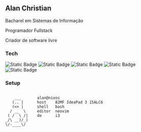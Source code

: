 ## Alan Christian

Bacharel em Sistemas de Informação

Programador Fullstack

Criador de software livre

### Tech

![Static Badge](https://img.shields.io/badge/shell-4EAA25?style=for-the-badge)
![Static Badge](https://img.shields.io/badge/git-F05032?style=for-the-badge)
![Static Badge](https://img.shields.io/badge/c-A8B9CC?style=for-the-badge)
![Static Badge](https://img.shields.io/badge/javascript-F7DF1E?style=for-the-badge)
![Static Badge](https://img.shields.io/badge/python-3776AB?style=for-the-badge)

### Setup

```
 
    ___       alan@nixos
   (.. |      host    82MF IdeaPad 3 15ALC6
   (<> |      shell   bash
  / __  \     editor  neovim
 ( /  \ /|    de      i3
_/\ __)/_)
\/-____\/
             
```
